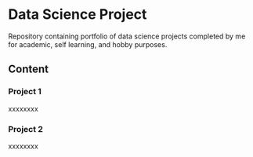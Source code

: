 # Data Science Project
Repository containing portfolio of data science projects completed by me for academic, self learning, and hobby purposes.

## Content

### Project 1
xxxxxxxx

### Project 2
xxxxxxxx
